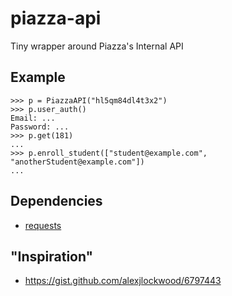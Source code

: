 # piazza-api

Tiny wrapper around Piazza's Internal API

## Example
```
>>> p = PiazzaAPI("hl5qm84dl4t3x2")
>>> p.user_auth()
Email: ...
Password: ...
>>> p.get(181)
...
>>> p.enroll_student(["student@example.com", "anotherStudent@example.com"])
...
```

## Dependencies

* [requests](http://python-requests.org/)

## "Inspiration"

* https://gist.github.com/alexjlockwood/6797443
